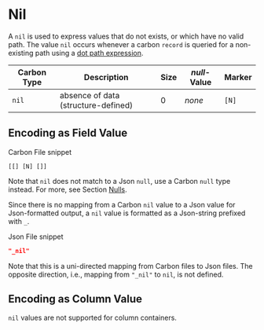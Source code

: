 # Nil

A `nil` is used to express values that do not exists, or which have no valid path. The value `nil` occurs whenever a carbon `record`
is queried for a non-existing path using a [dot path expression](traversals-queries/path-eval/path-eval.md).

Carbon Type | Description     | Size   | *null*-Value | Marker 
------------|-----------------|--------|--------------|------------------------
`nil`      | absence of data (structure-defined) | 0 | *none* | `[N]`


## Encoding as Field Value


Carbon File snippet

```
[[] [N] []] 
```

Note that `nil` does not match to a Json `null`, use a Carbon `null` type instead. For more, see Section [Nulls](format-specs/data-types/nulls.md).

Since there is no mapping from a Carbon `nil` value to a Json value for Json-formatted output, a `nil` value is formatted as a Json-string prefixed with `_`.

Json File snippet

```json
"_nil"
```

Note that this is a uni-directed mapping from Carbon files to Json files. The opposite direction, i.e., mapping from `"_nil"` to `nil`, is not defined.


## Encoding as Column Value

`nil` values are not supported for column containers.